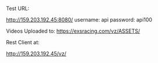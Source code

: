 
Test URL:

http://159.203.192.45:8080/
username: api
password: api100

Videos Uploaded to:
  https://exsracing.com/vz/ASSETS/


Rest Client at:


http://159.203.192.45/vz/



